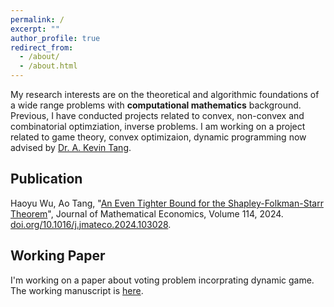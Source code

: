 ```yaml
---
permalink: /
excerpt: ""
author_profile: true
redirect_from: 
  - /about/
  - /about.html
---
```


My research interests are on the theoretical and algorithmic foundations of a wide range problems with **computational mathematics** background. Previous, I have conducted projects related to convex, non-convex and combinatorial optimziation, inverse problems. I am working on a project related to game theory, convex optimizaion, dynamic programming now advised by [Dr. A. Kevin Tang](https://www.ece.cornell.edu/faculty-directory/kevin-tang).

## Publication

Haoyu Wu, Ao Tang, "[An Even Tighter Bound for the Shapley-Folkman-Starr Theorem](https://haoyuwu02.github.io/files/SFS.pdf)", Journal of Mathematical Economics, Volume 114, 2024. [doi.org/10.1016/j.jmateco.2024.103028](https://doi.org/10.1016/j.jmateco.2024.103028).

## Working Paper

I'm working on a paper about voting problem incorprating dynamic game. The working manuscript is [here](https://haoyuwu02.github.io/files/Voting.pdf).



<!-- ## Working Project

- Ideal Position of the Voting Problem in Game Theory. "[Progress_Report](./files/Voting_Working.pdf)", "[Presentation_Beamer](./files/Progress_Voting_Beamer.pdf)".

## Previous Projects

- "[Error Esitmation via a Refined Shapley-Folkman Lemma](./files/SF.pdf)", "[Slides](./files/3900_Beamer.pdf)". 
- Maximization of Submodular Function
- Signal Recovering, "[Project Report](./files/Signal_Recovering_Final_Report.pdf)", "[Presentation_Beamer](./files/Signal_Recovering_Beamer.pdf)".
- Computational Optimal Transport, "[Project Report](./files/Optimal_Transport_Report.pdf)", "[Presentation Beamer](./files/Optimal_Transport_Presentation_Beamer.pdf)".
- Flow Geometry "[Project Report](./files/Flow_Geometry_Report.pdf)". -->